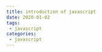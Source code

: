 ```yaml
---
title: introduction of javascript
date: 2020-01-02
tags:
 - javascript
categories:
 - javascript
---
```

